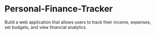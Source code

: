 # Personal-Finance-Tracker
 Build a web application that allows users to track their income, expenses, set budgets, and view financial  analytics.
